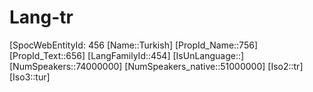 ﻿---
type: Lang
aliases:
- Turkish
tags: 
- Lang/tr
---

# Lang-tr

[SpocWebEntityId: 456
[Name::Turkish]
[PropId_Name::756]
[PropId_Text::656]
[LangFamilyId::454]
[IsUnLanguage::]
[NumSpeakers::74000000]
[NumSpeakers_native::51000000]
[Iso2::tr]
[Iso3::tur]

